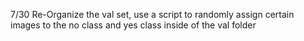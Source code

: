 7/30 
Re-Organize the val set, use a script to randomly assign certain images to the no class and yes class inside of the val folder
